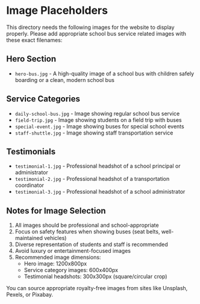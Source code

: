 # Image Placeholders

This directory needs the following images for the website to display properly. Please add appropriate school bus service related images with these exact filenames:

## Hero Section
- `hero-bus.jpg` - A high-quality image of a school bus with children safely boarding or a clean, modern school bus

## Service Categories
- `daily-school-bus.jpg` - Image showing regular school bus service
- `field-trip.jpg` - Image showing students on a field trip with buses
- `special-event.jpg` - Image showing buses for special school events
- `staff-shuttle.jpg` - Image showing staff transportation service

## Testimonials
- `testimonial-1.jpg` - Professional headshot of a school principal or administrator
- `testimonial-2.jpg` - Professional headshot of a transportation coordinator
- `testimonial-3.jpg` - Professional headshot of a school administrator

## Notes for Image Selection
1. All images should be professional and school-appropriate
2. Focus on safety features when showing buses (seat belts, well-maintained vehicles)
3. Diverse representation of students and staff is recommended
4. Avoid luxury or entertainment-focused images
5. Recommended image dimensions:
   - Hero image: 1200x800px
   - Service category images: 600x400px
   - Testimonial headshots: 300x300px (square/circular crop)

You can source appropriate royalty-free images from sites like Unsplash, Pexels, or Pixabay.
